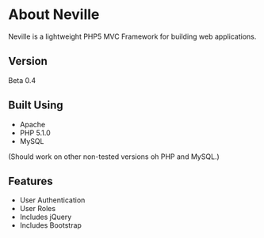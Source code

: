 About Neville
=============

Neville is a lightweight PHP5 MVC Framework for building web applications.

Version
-------
Beta 0.4

Built Using
-----------
* Apache
* PHP 5.1.0
* MySQL

(Should work on other non-tested versions oh PHP and MySQL.)

Features
--------
* User Authentication
* User Roles
* Includes jQuery
* Includes Bootstrap